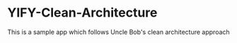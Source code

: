 # YIFY-Clean-Architecture
This is a sample app which follows Uncle Bob's clean architecture approach 
